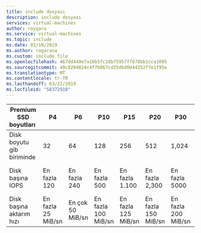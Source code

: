 ```yaml
---
title: include dosyası
description: include dosyası
services: virtual-machines
author: roygara
ms.service: virtual-machines
ms.topic: include
ms.date: 03/18/2019
ms.author: rogarana
ms.custom: include file
ms.openlocfilehash: 467dd449e7a10b5fc2db75957ff878bb1cca1095
ms.sourcegitcommit: 49c8204824c4f7b067cd35dbd0d44352f7e1f95e
ms.translationtype: MT
ms.contentlocale: tr-TR
ms.lasthandoff: 03/22/2019
ms.locfileid: "58372910"
---
```

| Premium SSD boyutları | P4 | P6 | P10 | P15 | P20 | P30 | P40 | P50 | P60 | P70 | P80 |
|-------------------|----|----|-----|-----|-----|-----|-----|-----|------|------|------|
| Disk boyutu gib biriminde | 32 | 64 | 128 | 256 | 512 | 1,024 | 2,048 | 4,095 | 8,192 | 16,384 | 32,767 |
| Disk başına IOPS | En fazla 120 | En fazla 240 | En fazla 500 | En fazla 1.100 | En fazla 2,300 | En fazla 5000 | En fazla 7.500 | En fazla 7.500 | 16. 000'en fazla | En fazla 18, 000 | 20000 |
| Disk başına aktarım hızı | En fazla 25 MiB/sn | En çok 50 MiB/sn | En fazla 100 MiB/sn | En fazla 125 MiB/sn | En fazla 150 MiB/sn | En fazla 200 MiB/sn | En fazla 250 MiB/sn | En fazla 250 MiB/sn| En fazla 500 MiB/sn | En fazla 750 MiB/sn | 900 MiB/sn |